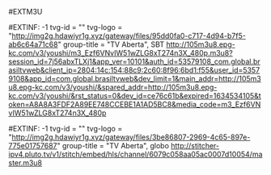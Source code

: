 
#EXTM3U

#EXTINF: -1 tvg-id = "" tvg-logo = "http://img2g.hdawiyr1g.xyz/gateway/files/95dd0fa0-c717-4d94-b7f5-ab6c64a71c68" group-title = "TV Aberta", SBT
http://105m3u8.epg-kc.com/v3/youshi/m3_Ezf6VNvIW51wZLG8xT274n3X_480p.m3u8?session_id=7j56abxTLXj1&app_ver=10101&auth_id=53579108_com.global.brasiltvweb&client_ip=2804:14c:154:88c9:2c60:8f96:6bd1:f55&user_id=53579108&app_id=com.global.brasiltvweb&dev_limit=1&main_addr=http://105m3u8.epg-kc.com/v3/youshi/&spared_addr=http://105m3u8.epg-kc.com/v3/youshi/&rst_status=0&dev_id=ce76c61b&expired=1634534105&token=A8A8A3FDF2A89EE748CCEBE1A1AD5BC8&media_code=m3_Ezf6VNvIW51wZLG8xT274n3X_480p

#EXTINF: -1 tvg-id = "" tvg-logo = "http://img2g.hdawiyr1g.xyz/gateway/files/3be86807-2969-4c65-897e-775e01757687" group-title = "TV Aberta", globo
http://stitcher-ipv4.pluto.tv/v1/stitch/embed/hls/channel/6079c058aa05ac0007d10054/master.m3u8
